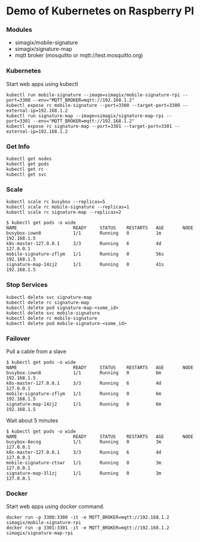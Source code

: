# Demo of Kubernetes on Raspberry PI
### Modules
- simagix/mobile-signature
- simagix/signature-map
- mqtt broker (mosquitto or mqtt://test.mosquitto.org)

### Kubernetes
Start web apps using kubectl
```
kubectl run mobile-signature --image=simagix/mobile-signature-rpi --port=3300 --env="MQTT_BROKER=mqtt://192.168.1.2"
kubectl expose rc mobile-signature --port=3300 --target-port=3300 --external-ip=192.168.1.2
kubectl run signature-map --image=simagix/signature-map-rpi --port=3301 --env="MQTT_BROKER=mqtt://192.168.1.2"
kubectl expose rc signature-map --port=3301 --target-port=3301 --external-ip=192.168.1.2
```

### Get Info
```
kubectl get nodes
kubectl get pods
kubectl get rc
kubectl get svc
```

### Scale
```
kubectl scale rc busybox --replicas=5
kubectl scale rc mobile-signature --replicas=1
kubectl scale rc signature-map --replicas=2
```

```
$ kubectl get pods -o wide
NAME                     READY     STATUS    RESTARTS   AGE       NODE
busybox-iown8            1/1       Running   0          1m        192.168.1.5
k8s-master-127.0.0.1     3/3       Running   6          4d        127.0.0.1
mobile-signature-zflym   1/1       Running   0          56s       192.168.1.5
signature-map-14zj2      1/1       Running   0          41s       192.168.1.5
```

### Stop Services
```
kubectl delete svc signature-map
kubectl delete rc signature-map
kubectl delete pod signature-map-<some_id>
kubectl delete svc mobile-signature
kubectl delete rc mobile-signature
kubectl delete pod mobile-signature-<some_id>
```
### Failover
Pull a cable from a slave
```
$ kubectl get pods -o wide
NAME                     READY     STATUS    RESTARTS   AGE       NODE
busybox-iown8            1/1       Running   0          6m        192.168.1.5
k8s-master-127.0.0.1     3/3       Running   6          4d        127.0.0.1
mobile-signature-zflym   1/1       Running   0          6m        192.168.1.5
signature-map-14zj2      1/1       Running   0          6m        192.168.1.5
```
Wait about 5 minutes
```
$ kubectl get pods -o wide
NAME                     READY     STATUS    RESTARTS   AGE       NODE
busybox-8ecog            1/1       Running   0          3m        127.0.0.1
k8s-master-127.0.0.1     3/3       Running   6          4d        127.0.0.1
mobile-signature-ctswr   1/1       Running   0          3m        127.0.0.1
signature-map-3l1zj      1/1       Running   0          3m        127.0.0.1
```

### Docker
Start web apps using docker command.
```
docker run -p 3300:3300 -it -e MQTT_BROKER=mqtt://192.168.1.2 simagix/mobile-signature-rpi
docker run -p 3301:3301 -it -e MQTT_BROKER=mqtt://192.168.1.2 simagix/signature-map-rpi
```
